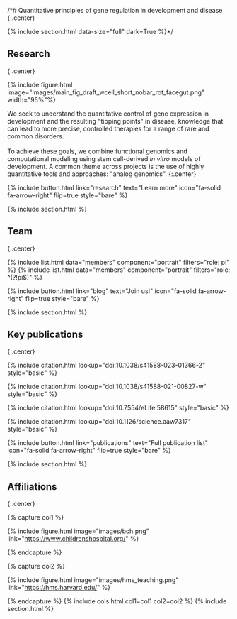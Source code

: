 ---
---

/*# Quantitative principles of gene regulation in development and disease
{:.center}

{% 
  include section.html
  data-size="full"
  dark=True
%}*/

## Research
{:.center}

{% include figure.html image="images/main_fig_draft_wcell_short_nobar_rot_facegut.png" width="95%"%}

We seek to understand the quantitative control of gene expression in development and the resulting "tipping points" in disease, knowledge that can lead to more precise, controlled therapies for a range of rare and common disorders.     
<br>
 To achieve these goals, we combine functional genomics and computational modeling using stem cell-derived _in vitro_ models of development. A common theme across projects is the use of highly quantitative tools and approaches: "analog genomics". 
{:.center}


{%
  include button.html
  link="research"
  text="Learn more"
  icon="fa-solid fa-arrow-right"
  flip=true
  style="bare"
%}

{% include section.html %}

## Team
{:.center}

{% include list.html data="members" component="portrait" filters="role: pi" %}
{% include list.html data="members" component="portrait" filters="role: ^(?!pi$)" %}

{%
  include button.html
  link="blog"
  text="Join us!"
  icon="fa-solid fa-arrow-right"
  flip=true
  style="bare"
%}

{% include section.html %}

## Key publications
{:.center}

{% include citation.html lookup="doi:10.1038/s41588-023-01366-2" style="basic" %}

{% include citation.html lookup="doi:10.1038/s41588-021-00827-w" style="basic" %}

{% include citation.html lookup="doi:10.7554/eLife.58615" style="basic" %}

{% include citation.html lookup="doi:10.1126/science.aaw7317" style="basic" %}

{%
  include button.html
  link="publications"
  text="Full publication list"
  icon="fa-solid fa-arrow-right"
  flip=true
  style="bare"
%}

{% include section.html %}

## Affiliations
{:.center}

{% capture col1 %}

{%
  include figure.html
  image="images/bch.png"
  link="https://www.childrenshospital.org/"
%}

{% endcapture %}

{% capture col2 %}

{%
  include figure.html
  image="images/hms_teaching.png"
  link="https://hms.harvard.edu/"
%}

{% endcapture %}
{% include cols.html col1=col1 col2=col2 %}
{% include section.html %}


